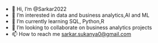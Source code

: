 - 👋 Hi, I’m @Sarkar2022
- 👀 I’m interested in data and business analytics,AI and ML
- 🌱 I’m currently learning SQL, Python,R
- 💞️ I’m looking to collaborate on business analytics projects
- 📫 How to reach me sarkar.sukanya0@gmail.com

<!---
Sarkar2022/Sarkar2022 is a ✨ special ✨ repository because its `README.md` (this file) appears on your GitHub profile.
You can click the Preview link to take a look at your changes.
--->
